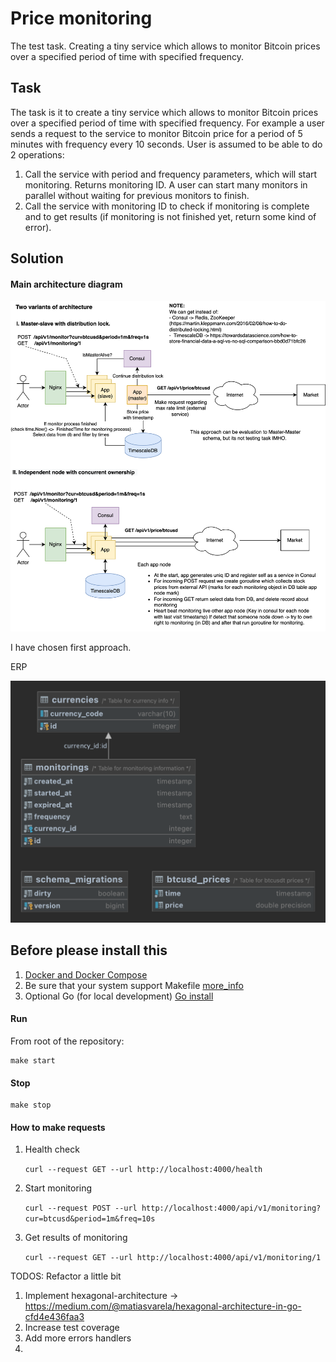 # Price monitoring
The test task. Creating a tiny service which allows to monitor Bitcoin prices over a specified period of time with specified frequency.

## Task
The task is it to create a tiny service which allows to monitor Bitcoin prices over a specified period of time with specified frequency. For example a user
sends a request to the service to monitor Bitcoin price for a period of 5 minutes with frequency every 10 seconds. User is assumed to be able to do 2 operations:
1. Call the service with period and frequency parameters, which will start monitoring. Returns monitoring ID. A user can start many monitors in parallel without waiting for previous monitors to finish.
2. Call the service with monitoring ID to check if monitoring is complete and to get results (if monitoring is not finished yet, return some kind of error).


## Solution


#### Main architecture diagram

![img](./.img/main_diagram.png)


I have chosen first approach.


ERP 

![img.png](.img/db.png)

## Before please install this 

1) [Docker and Docker Compose](https://docs.docker.com/compose/install/)
2) Be sure that your system support Makefile [more_info](https://askubuntu.com/questions/161104/how-do-i-install-make)
3) Optional Go (for local development) [Go install](https://go.dev/doc/install)

#### Run 

From root of the repository:

    make start 


#### Stop

    make stop


#### How to make requests

1) Health check 

     ```curl --request GET --url http://localhost:4000/health```

2) Start monitoring

    ```curl --request POST --url http://localhost:4000/api/v1/monitoring?cur=btcusd&period=1m&freq=10s```

3) Get results of monitoring 

    ```curl --request GET --url http://localhost:4000/api/v1/monitoring/1```


TODOS:
Refactor a little bit
1) Implement hexagonal-architecture ->  https://medium.com/@matiasvarela/hexagonal-architecture-in-go-cfd4e436faa3
2) Increase test coverage
3) Add more errors handlers 
4) 
